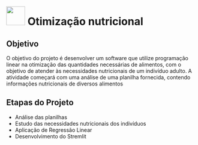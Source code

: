 # <img src = "https://github.com/anacgr05/PUCSP/assets/151938722/f596fadb-a4ea-4c3e-b7bc-10d1f813ab95" width ="50"/> Otimização nutricional

## Objetivo 

O objetivo do projeto é desenvolver um software que utilize programação linear na otimização das quantidades necessárias de alimentos, com o objetivo de atender às necessidades nutricionais de um indivíduo adulto. A atividade começará com uma análise de uma planilha fornecida, contendo informações nutricionais de diversos alimentos

## Etapas do Projeto

- Análise das planilhas
- Estudo das necessidades nutricionais dos indivíduos 
- Aplicação de Regressão Linear
- Desenvolvimento do Stremlit



